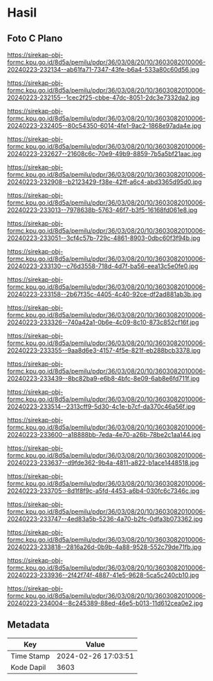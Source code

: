# Hasil

## Foto C Plano

https://sirekap-obj-formc.kpu.go.id/8d5a/pemilu/pdpr/36/03/08/20/10/3603082010006-20240223-232134--ab61fa71-7347-43fe-b6a4-533a80c60d56.jpg

https://sirekap-obj-formc.kpu.go.id/8d5a/pemilu/pdpr/36/03/08/20/10/3603082010006-20240223-232155--1cec2f25-cbbe-47dc-8051-2dc3e7332da2.jpg

https://sirekap-obj-formc.kpu.go.id/8d5a/pemilu/pdpr/36/03/08/20/10/3603082010006-20240223-232405--80c54350-6014-4fe1-9ac2-1868e97ada4e.jpg

https://sirekap-obj-formc.kpu.go.id/8d5a/pemilu/pdpr/36/03/08/20/10/3603082010006-20240223-232627--21608c6c-70e9-49b9-8859-7b5a5bf21aac.jpg

https://sirekap-obj-formc.kpu.go.id/8d5a/pemilu/pdpr/36/03/08/20/10/3603082010006-20240223-232908--b2123429-f38e-42ff-a6c4-abd3365d95d0.jpg

https://sirekap-obj-formc.kpu.go.id/8d5a/pemilu/pdpr/36/03/08/20/10/3603082010006-20240223-233013--7978638b-5763-46f7-b3f5-16168fd061e8.jpg

https://sirekap-obj-formc.kpu.go.id/8d5a/pemilu/pdpr/36/03/08/20/10/3603082010006-20240223-233051--3cf4c57b-729c-4861-8903-0dbc60f3f94b.jpg

https://sirekap-obj-formc.kpu.go.id/8d5a/pemilu/pdpr/36/03/08/20/10/3603082010006-20240223-233130--c76d3558-718d-4d7f-ba56-eea13c5e0fe0.jpg

https://sirekap-obj-formc.kpu.go.id/8d5a/pemilu/pdpr/36/03/08/20/10/3603082010006-20240223-233158--2b67f35c-4405-4c40-92ce-df2ad881ab3b.jpg

https://sirekap-obj-formc.kpu.go.id/8d5a/pemilu/pdpr/36/03/08/20/10/3603082010006-20240223-233326--740a42a1-0b6e-4c09-8c10-873c852cf16f.jpg

https://sirekap-obj-formc.kpu.go.id/8d5a/pemilu/pdpr/36/03/08/20/10/3603082010006-20240223-233355--9aa8d6e3-4157-4f5e-821f-eb288bcb3378.jpg

https://sirekap-obj-formc.kpu.go.id/8d5a/pemilu/pdpr/36/03/08/20/10/3603082010006-20240223-233439--8bc82ba9-e6b8-4bfc-8e09-6ab8e6fd711f.jpg

https://sirekap-obj-formc.kpu.go.id/8d5a/pemilu/pdpr/36/03/08/20/10/3603082010006-20240223-233514--2313cff9-5d30-4c1e-b7cf-da370c46a56f.jpg

https://sirekap-obj-formc.kpu.go.id/8d5a/pemilu/pdpr/36/03/08/20/10/3603082010006-20240223-233600--a18888bb-7eda-4e70-a26b-78be2c1aa144.jpg

https://sirekap-obj-formc.kpu.go.id/8d5a/pemilu/pdpr/36/03/08/20/10/3603082010006-20240223-233637--d9fde362-9b4a-4811-a822-b1ace1448518.jpg

https://sirekap-obj-formc.kpu.go.id/8d5a/pemilu/pdpr/36/03/08/20/10/3603082010006-20240223-233705--8d1f8f9c-a5fd-4453-a6b4-030fc6c7346c.jpg

https://sirekap-obj-formc.kpu.go.id/8d5a/pemilu/pdpr/36/03/08/20/10/3603082010006-20240223-233747--4ed83a5b-5236-4a70-b2fc-0dfa3b073362.jpg

https://sirekap-obj-formc.kpu.go.id/8d5a/pemilu/pdpr/36/03/08/20/10/3603082010006-20240223-233818--2816a26d-0b9b-4a88-9528-552c79de71fb.jpg

https://sirekap-obj-formc.kpu.go.id/8d5a/pemilu/pdpr/36/03/08/20/10/3603082010006-20240223-233936--2f42f74f-4887-41e5-9628-5ca5c240cb10.jpg

https://sirekap-obj-formc.kpu.go.id/8d5a/pemilu/pdpr/36/03/08/20/10/3603082010006-20240223-234004--8c245389-88ed-46e5-b013-11d612cea0e2.jpg


## Metadata

| Key        | Value               |
| ---------- | ------------------- |
| Time Stamp | 2024-02-26 17:03:51 |
| Kode Dapil | 3603                |



